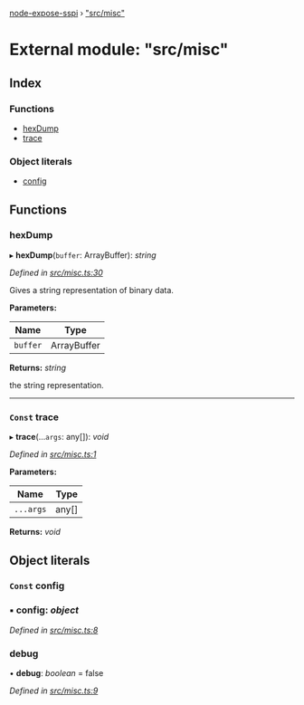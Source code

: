 [node-expose-sspi](../README.md) › ["src/misc"](_src_misc_.md)

# External module: "src/misc"

## Index

### Functions

* [hexDump](_src_misc_.md#hexdump)
* [trace](_src_misc_.md#const-trace)

### Object literals

* [config](_src_misc_.md#const-config)

## Functions

###  hexDump

▸ **hexDump**(`buffer`: ArrayBuffer): *string*

*Defined in [src/misc.ts:30](https://github.com/jlguenego/node-expose-sspi/blob/15baf5f/src/misc.ts#L30)*

Gives a string representation of binary data.

**Parameters:**

Name | Type |
------ | ------ |
`buffer` | ArrayBuffer |

**Returns:** *string*

the string representation.

___

### `Const` trace

▸ **trace**(...`args`: any[]): *void*

*Defined in [src/misc.ts:1](https://github.com/jlguenego/node-expose-sspi/blob/15baf5f/src/misc.ts#L1)*

**Parameters:**

Name | Type |
------ | ------ |
`...args` | any[] |

**Returns:** *void*

## Object literals

### `Const` config

### ▪ **config**: *object*

*Defined in [src/misc.ts:8](https://github.com/jlguenego/node-expose-sspi/blob/15baf5f/src/misc.ts#L8)*

###  debug

• **debug**: *boolean* = false

*Defined in [src/misc.ts:9](https://github.com/jlguenego/node-expose-sspi/blob/15baf5f/src/misc.ts#L9)*
